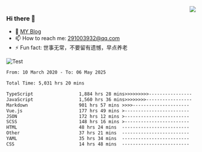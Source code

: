 <img align='right' src='https://github-readme-stats.vercel.app/api?username=niaogege&show_icons=true&theme=radical'/>

### Hi there 👋

- 🌱 [MY Blog](https://bythewayer.com/)
- 📫 How to reach me: 291003932@qq.com
- ⚡ Fun fact:  世事无常，不要留有遗憾，早点养老

![Test](https://github-readme-stats.vercel.app/api/top-langs/?username=niaogege&layout=compact)

<!--START_SECTION:waka-->

```txt
From: 10 March 2020 - To: 06 May 2025

Total Time: 5,031 hrs 20 mins

TypeScript                 1,884 hrs 28 mins>>>>>>>>>----------------   37.45 %
JavaScript                 1,560 hrs 36 mins>>>>>>>>-----------------   31.02 %
Markdown                   901 hrs 57 mins >>>>---------------------   17.93 %
Vue.js                     177 hrs 49 mins >------------------------   03.53 %
JSON                       172 hrs 12 mins >------------------------   03.42 %
SCSS                       148 hrs 16 mins >------------------------   02.95 %
HTML                       48 hrs 24 mins  -------------------------   00.96 %
Other                      37 hrs 21 mins  -------------------------   00.74 %
YAML                       35 hrs 34 mins  -------------------------   00.71 %
CSS                        14 hrs 48 mins  -------------------------   00.29 %
```

<!--END_SECTION:waka-->

